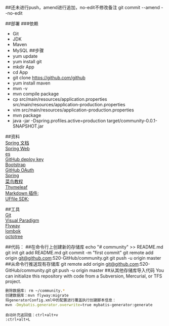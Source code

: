 ##还未进行push，amend进行追加，no-edit不修改备注
git commit --amend --no-edit

##部署
###依赖
- Git
- JDK
- Maven
- MySQL
##步骤
- yum update
- yum install git
- mkdir App
- cd App
- git clone https://github.com/github
- yum install maven
- mvn -v
- mvn compile package
- cp src/main/resources/application.properties src/main/resources/application-production.properties
- vim src/main/resources/application-production.properties
- mvn package
- java -jar -Dspring.profiles.active=production target/community-0.0.1-SNAPSHOT.jar



##资料<br>
[Spring 文档](https://spring.io/guides)<br>
[Spring Web](https://spring.io/guides/gs/serving-web-content/)<br>
[es](https://elasticsearch.cn/explore)<br>
[GitHub deploy key](https://developer.github.com/v3/guides/managing-deploy-keys/#deploy-keys)<br>
[Bootstrap](https://v3.bootcss.com/getting-started/)<br>
[GitHub OAuth](https://developer.github.com/apps/building-aouth-apps/creating-an-oauth-app/)<br>
[Spring](https://docs.spring.io)<br>
[菜鸟教程](https://www.runoob.com/musql/mysql-insert-query.html)<br>
[Thymeleaf](https://www.thymeleaf.org/doc/tutorials/3.0/usingthymeleaf.html#setting-attribute-values)<br>
[Markdown 插件](http://editor.md.ipandao.com/);<br>
[UFfile SDK](https://github.com/ucloud/ufile-sdk-java);<br>



##工具<br>
[Git](https://git-scm.com/download)<br>
[Visual Paradigm](https://www.visual-paradigm.com)<br>
[Flyway](https://flywaydb.org/getstarted/firststeps/maven)<br>
[lombok](https://www.projectlombok.org)<br>
[octotree](https://www.octotree.io/)<br>


##代码：
##在命令行上创建新的存储库
echo "# community" >> README.md
git init
git add README.md
git commit -m "first commit"
git remote add origin git@github.com:520-GitHub/community.git
git push -u origin master
##从命令行推送现有存储库
git remote add origin git@github.com:520-GitHub/community.git
git push -u origin master
##从其他存储库导入代码
You can initialize this repository with code from a Subversion, Mercurial, or TFS project.

```bash
删除数据库: rm ~/community.*
创建数据库：mvn flyway:migrate
将generatorConfig.xml中的配置进行覆盖执行创建脚本信息：
mvn -Dmybatis.generator.overwrite=true mybatis-generator:generate
```

```IDEA
自动补充返回值：ctrl+alt+v
:ctrl+alt+L

```
